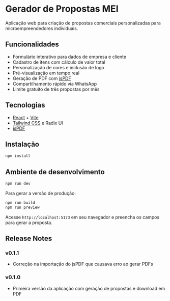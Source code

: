 # Gerador de Propostas MEI

Aplicação web para criação de propostas comerciais personalizadas para microempreendedores individuais.

## Funcionalidades
- Formulário interativo para dados de empresa e cliente
- Cadastro de itens com cálculo de valor total
- Personalização de cores e inclusão de logo
- Pré-visualização em tempo real
- Geração de PDF com [jsPDF](https://github.com/parallax/jsPDF)
- Compartilhamento rápido via WhatsApp
- Limite gratuito de três propostas por mês

## Tecnologias
- [React](https://react.dev) + [Vite](https://vitejs.dev)
- [Tailwind CSS](https://tailwindcss.com) e Radix UI
- [jsPDF](https://github.com/parallax/jsPDF)

## Instalação
```bash
npm install
```

## Ambiente de desenvolvimento
```bash
npm run dev
```

Para gerar a versão de produção:
```bash
npm run build
npm run preview
```

Acesse `http://localhost:5173` em seu navegador e preencha os campos para gerar a proposta.

## Release Notes
### v0.1.1
- Correção na importação do jsPDF que causava erro ao gerar PDFs

### v0.1.0
- Primeira versão da aplicação com geração de propostas e download em PDF
